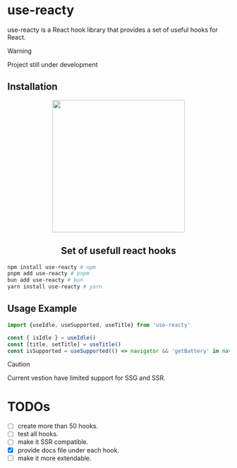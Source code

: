 # use-reacty

use-reacty is a React hook library that provides a set of useful hooks for React.

> [!WARNING]
> Project still under development

## Installation

<div align='center'>
  <img src='https://use-reacty.vercel.app/logo.png' width='300' />
  <h2>Set of usefull react hooks</h2>
</div>

```bash
npm install use-reacty # npm
pnpm add use-reacty # pnpm
bun add use-reacty # bun
yarn install use-reacty # yarn
```

## Usage Example

```ts
import {useIdle, useSupported, useTitle} from 'use-reacty'

const { isIdle } = useIdle()
const [title, setTitle] = useTitle()
const isSupported = useSupported(() => navigator && 'getBattery' in navigator)
```

> [!CAUTION]
> Current vestion have limited support for SSG and SSR.

# TODOs

- [ ] create more than 50 hooks.
- [ ] test all hooks.
- [ ] make it SSR compatible.
- [X] provide docs file under each hook.
- [ ] make it more extendable.
